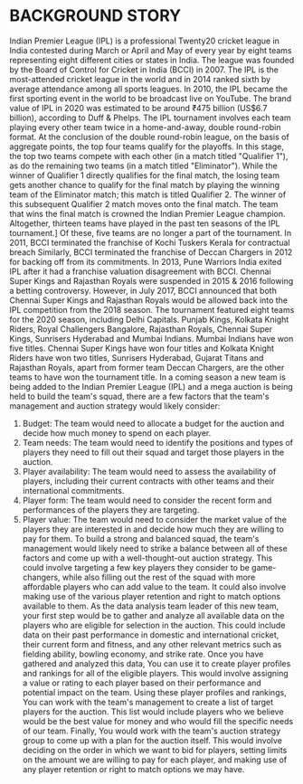 # BACKGROUND STORY
Indian Premier League (IPL) is a professional Twenty20 cricket league in India contested during
March or April and May of every year by eight teams representing eight different cities or states in
India. The league was founded by the Board of Control for Cricket in India (BCCI) in 2007.
The IPL is the most-attended cricket league in the world and in 2014 ranked sixth by average
attendance among all sports leagues. In 2010, the IPL became the first sporting event in the world to
be broadcast live on YouTube. The brand value of IPL in 2020 was estimated to be around ₹475
billion (US$6.7 billion), according to Duff & Phelps.
The IPL tournament involves each team playing every other team twice in a home-and-away, double
round-robin format. At the conclusion of the double round-robin league, on the basis of aggregate
points, the top four teams qualify for the playoffs. In this stage, the top two teams compete with each
other (in a match titled "Qualifier 1"), as do the remaining two teams (in a match titled "Eliminator").
While the winner of Qualifier 1 directly qualifies for the final match, the losing team gets another
chance to qualify for the final match by playing the winning team of the Eliminator match; this match
is titled Qualifier 2. The winner of this subsequent Qualifier 2 match moves onto the final match. The
team that wins the final match is crowned the Indian Premier League champion.
Altogether, thirteen teams have played in the past ten seasons of the IPL tournament.] Of these, five
teams are no longer a part of the tournament. In 2011, BCCI terminated the franchise of Kochi
Tuskers Kerala for contractual breach Similarly, BCCI terminated the franchise of Deccan Chargers
in 2012 for backing off from its commitments. In 2013, Pune Warriors India exited IPL after it had a
franchise valuation disagreement with BCCI. Chennai Super Kings and Rajasthan Royals were
suspended in 2015 & 2016 following a betting controversy. However, in July 2017, BCCI announced
that both Chennai Super Kings and Rajasthan Royals would be allowed back into the IPL
competition from the 2018 season. The tournament featured eight teams for the 2020 season,
including Delhi Capitals. Punjab Kings, Kolkata Knight Riders, Royal Challengers Bangalore,
Rajasthan Royals, Chennai Super Kings, Sunrisers Hyderabad and Mumbai Indians.
Mumbai Indians have won five titles. Chennai Super Kings have won four titles and Kolkata Knight
Riders have won two titles, Sunrisers Hyderabad, Gujarat Titans and Rajasthan Royals, apart from
former team Deccan Chargers, are the other teams to have won the tournament title.
In a coming season a new team is being added to the Indian Premier League (IPL) and a mega
auction is being held to build the team's squad, there are a few factors that the team's management
and auction strategy would likely consider:
1. Budget: The team would need to allocate a budget for the auction and decide how much
money to spend on each player.
2. Team needs: The team would need to identify the positions and types of players they need to
fill out their squad and target those players in the auction.
3. Player availability: The team would need to assess the availability of players, including their
current contracts with other teams and their international commitments.
4. Player form: The team would need to consider the recent form and performances of the
players they are targeting.
5. Player value: The team would need to consider the market value of the players they are
interested in and decide how much they are willing to pay for them.
To build a strong and balanced squad, the team's management would likely need to strike a balance
between all of these factors and come up with a well-thought-out auction strategy. This could involve
targeting a few key players they consider to be game-changers, while also filling out the rest of the
squad with more affordable players who can add value to the team. It could also involve making use
of the various player retention and right to match options available to them.
As the data analysis team leader of this new team, your first step would be to gather and analyze all
available data on the players who are eligible for selection in the auction. This could include data on
their past performance in domestic and international cricket, their current form and fitness, and any
other relevant metrics such as fielding ability, bowling economy, and strike rate.
Once you have gathered and analyzed this data, You can use it to create player profiles and
rankings for all of the eligible players. This would involve assigning a value or rating to each player
based on their performance and potential impact on the team.
Using these player profiles and rankings, You can work with the team's management to create a list
of target players for the auction. This list would include players who we believe would be the best
value for money and who would fill the specific needs of our team.
Finally, You would work with the team's auction strategy group to come up with a plan for the auction
itself. This would involve deciding on the order in which we want to bid for players, setting limits on
the amount we are willing to pay for each player, and making use of any player retention or right to
match options we may have.
